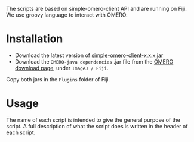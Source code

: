 The scripts are based on simple-omero-client API and are running on Fiji. We use groovy language to interact with OMERO.


# Installation

- Download the latest version of [simple-omero-client-x.x.x.jar](https://github.com/GReD-Clermont/simple-omero-client/releases) 
- Download the `OMERO-java dependencies` .jar file from the [OMERO download page](https://www.openmicroscopy.org/omero/downloads/), under ``ImageJ / Fiji``.

Copy both jars in the `Plugins` folder of Fiji. 

# Usage
The name of each script is intended to give the general purpose of the script. A full description of what the script does is written in the header of each script.
